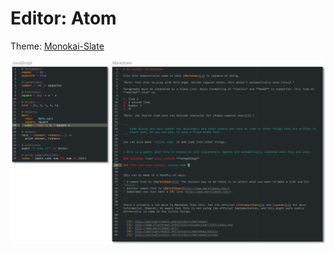 # Editor: Atom

Theme: [Monokai-Slate](https://atom.io/themes/monokai-slate)

![](../.gitbook/assets/monokai-slate.png)

